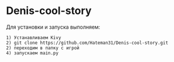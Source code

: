 # Denis-cool-story

Для установки и запуска выполняем:

	1) Устанавливаем Kivy
	2) git clone https://github.com/Hateman31/Denis-cool-story.git
	2) переходим в папку с игрой
	4) запускаем main.py
	
